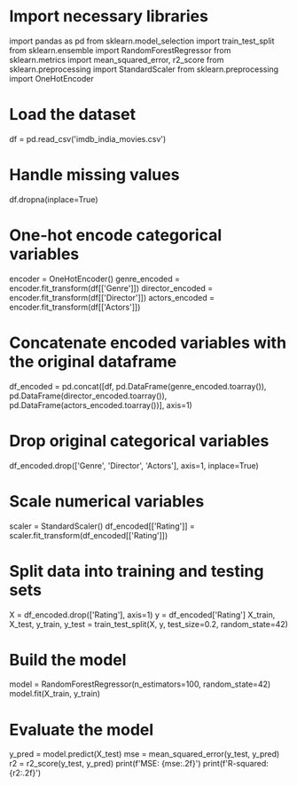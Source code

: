 # Import necessary libraries
import pandas as pd
from sklearn.model_selection import train_test_split
from sklearn.ensemble import RandomForestRegressor
from sklearn.metrics import mean_squared_error, r2_score
from sklearn.preprocessing import StandardScaler
from sklearn.preprocessing import OneHotEncoder
<br>
# Load the dataset
df = pd.read_csv('imdb_india_movies.csv')
<br>
# Handle missing values
df.dropna(inplace=True)
<br>
# One-hot encode categorical variables
encoder = OneHotEncoder()
genre_encoded = encoder.fit_transform(df[['Genre']])
director_encoded = encoder.fit_transform(df[['Director']])
actors_encoded = encoder.fit_transform(df[['Actors']])
<br>
# Concatenate encoded variables with the original dataframe
df_encoded = pd.concat([df, pd.DataFrame(genre_encoded.toarray()), pd.DataFrame(director_encoded.toarray()), pd.DataFrame(actors_encoded.toarray())], axis=1)
<br>
# Drop original categorical variables
df_encoded.drop(['Genre', 'Director', 'Actors'], axis=1, inplace=True)
<br>
# Scale numerical variables
scaler = StandardScaler()
df_encoded[['Rating']] = scaler.fit_transform(df_encoded[['Rating']])
<br>
# Split data into training and testing sets
X = df_encoded.drop(['Rating'], axis=1)
y = df_encoded['Rating']
X_train, X_test, y_train, y_test = train_test_split(X, y, test_size=0.2, random_state=42)
<br>
# Build the model
model = RandomForestRegressor(n_estimators=100, random_state=42)
model.fit(X_train, y_train)
<br>
# Evaluate the model
y_pred = model.predict(X_test)
mse = mean_squared_error(y_test, y_pred)
r2 = r2_score(y_test, y_pred)
print(f'MSE: {mse:.2f}')
print(f'R-squared: {r2:.2f}')
